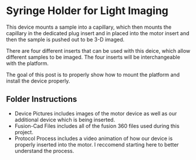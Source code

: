 # Syringe Holder for Light Imaging

This device mounts a sample into a capillary, which then mounts the capillary in the dedicated plug insert and
in placed into the motor insert and then the sample is pushed out to be 3-D imaged.  

There are four different inserts that can be used with this deice, which allow different samples to be imaged. The four inserts will be interchangeable with the platform. 

The goal of this post is to properly show how to mount the platform and install the device properly.

## Folder Instructions
* Device Pictures includes images of the motor device as well as our additional device which is being inserted.
* Fusion-Cad Files includes all of the fusion 360 files used during this project.
* Protocol Process includes a video animation of how our device is properly inserted into the motor. I reccomend starting here to better understand the process. 
